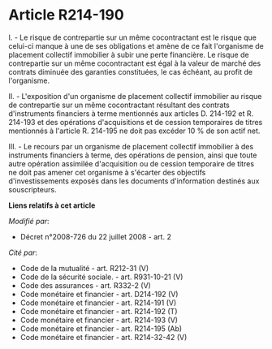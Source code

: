 # Article R214-190

I. - Le risque de contrepartie sur un même cocontractant est le risque que celui-ci manque à une de ses obligations et amène
de ce fait l'organisme de placement collectif immobilier à subir une perte financière. Le risque de contrepartie sur un même
cocontractant est égal à la valeur de marché des contrats diminuée des garanties constituées, le cas échéant, au profit de
l'organisme.

II. - L'exposition d'un organisme de placement collectif immobilier au risque de contrepartie sur un même cocontractant
résultant des contrats d'instruments financiers à terme mentionnés aux articles D. 214-192 et R. 214-193 et des opérations
d'acquisitions et de cession temporaires de titres mentionnés à l'article R. 214-195 ne doit pas excéder 10 % de son actif
net.

III. - Le recours par un organisme de placement collectif immobilier à des instruments financiers à terme, des opérations de
pension, ainsi que toute autre opération assimilée d'acquisition ou de cession temporaire de titres ne doit pas amener cet
organisme à s'écarter des objectifs d'investissements exposés dans les documents d'information destinés aux souscripteurs.

**Liens relatifs à cet article**

_Modifié par_:

  - Décret n°2008-726 du 22 juillet 2008 - art. 2

_Cité par_:

  - Code de la mutualité - art. R212-31 (V)
  - Code de la sécurité sociale. - art. R931-10-21 (V)
  - Code des assurances - art. R332-2 (V)
  - Code monétaire et financier - art. D214-192 (V)
  - Code monétaire et financier - art. R214-191 (V)
  - Code monétaire et financier - art. R214-192 (T)
  - Code monétaire et financier - art. R214-193 (V)
  - Code monétaire et financier - art. R214-195 (Ab)
  - Code monétaire et financier - art. R214-32-42 (V)
